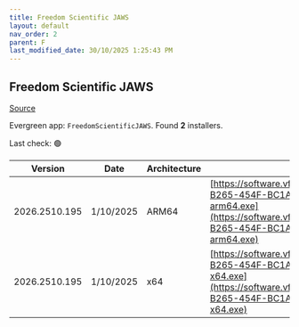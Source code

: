 ```yaml
---
title: Freedom Scientific JAWS
layout: default
nav_order: 2
parent: F
last_modified_date: 30/10/2025 1:25:43 PM
---
```


## Freedom Scientific JAWS

[Source](https://www.freedomscientific.com/products/software/jaws/)

Evergreen app: `FreedomScientificJAWS`. Found **2** installers.

Last check: 🟢

| Version       | Date      | Architecture | URI                                                                                                                                                                                                                                                                      |
| ------------- | --------- | ------------ | ------------------------------------------------------------------------------------------------------------------------------------------------------------------------------------------------------------------------------------------------------------------------ |
| 2026.2510.195 | 1/10/2025 | ARM64        | [https://software.vfo.digital/JAWS/2026/2026.2510.195.400/07B45BB0-B265-454F-BC1A-BA5326162E4B/J2026.2510.195.400-Offline-arm64.exe](https://software.vfo.digital/JAWS/2026/2026.2510.195.400/07B45BB0-B265-454F-BC1A-BA5326162E4B/J2026.2510.195.400-Offline-arm64.exe) |
| 2026.2510.195 | 1/10/2025 | x64          | [https://software.vfo.digital/JAWS/2026/2026.2510.195.400/07B45BB0-B265-454F-BC1A-BA5326162E4B/J2026.2510.195.400-Offline-x64.exe](https://software.vfo.digital/JAWS/2026/2026.2510.195.400/07B45BB0-B265-454F-BC1A-BA5326162E4B/J2026.2510.195.400-Offline-x64.exe)     |
